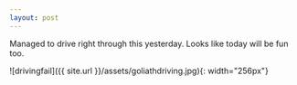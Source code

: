 ```yaml
---
layout: post
---
```


Managed to drive right through this yesterday. Looks like today will be fun too.

![drivingfail]({{ site.url }}/assets/goliathdriving.jpg){: width="256px"}



